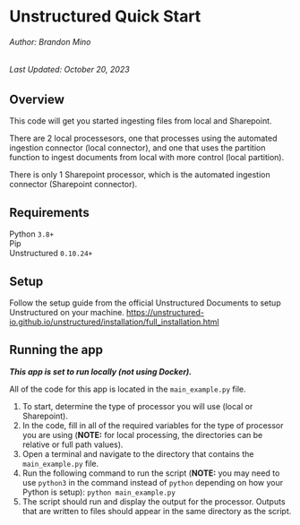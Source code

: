 # Unstructured Quick Start

###### Author: Brandon Mino
###### Last Updated: October 20, 2023

## Overview
This code will get you started ingesting files from local and Sharepoint.

There are 2 local processesors, one that processes using the automated ingestion connector (local connector), and one that uses the partition function to ingest documents from local with more control (local partition). 

There is only 1 Sharepoint processor, which is the automated ingestion connector (Sharepoint connector).

## Requirements
Python ```3.8+```  
Pip  
Unstructured ```0.10.24+```

## Setup
Follow the setup guide from the official Unstructured Documents to setup Unstructured on your machine.
https://unstructured-io.github.io/unstructured/installation/full_installation.html

## Running the app
<b><i>This app is set to run locally (not using Docker).</i></b>

All of the code for this app is located in the `main_example.py` file.

1. To start, determine the type of processor you will use (local or Sharepoint).
2. In the code, fill in all of the required variables for the type of processor you are using (**NOTE:** for local processing, the directories can be relative or full path values).
3. Open a terminal and navigate to the directory that contains the `main_example.py` file.
4. Run the following command to run the script (**NOTE:** you may need to use `python3` in the command instead of `python` depending on how your Python is setup):
```python main_example.py```
5. The script should run and display the output for the processor. Outputs that are written to files should appear in the same directory as the script.
